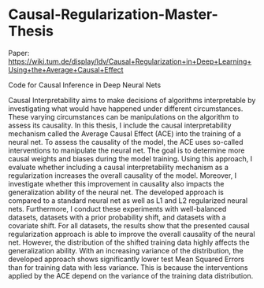 # Causal-Regularization-Master-Thesis

Paper: https://wiki.tum.de/display/ldv/Causal+Regularization+in+Deep+Learning+Using+the+Average+Causal+Effect

Code for Causal Inference in Deep Neural Nets 

Causal Interpretability aims to make decisions of algorithms interpretable by investigating what would have happened under different circumstances. These varying circumstances can be manipulations on the algorithm to assess its causality. In this thesis, I include the causal interpretability mechanism called the Average Causal Effect (ACE) into the training of a neural net. To assess the causality of the model, the ACE uses so-called interventions to manipulate the neural net. The goal is to determine more causal weights and biases during the model training. Using this approach, I evaluate whether including a causal interpretability mechanism as a regularization increases the overall causality of the model. Moreover, I investigate whether this improvement in causality also impacts the generalization ability of the neural net. The developed approach is compared to a standard neural net as well as L1 and L2 regularized neural nets. Furthermore, I conduct these experiments with well-balanced datasets, datasets with a prior probability shift, and datasets with a covariate shift. For all datasets, the results show that the presented causal regularization approach is able to improve the overall causality of the neural net. However, the distribution of the shifted training data highly affects the generalization ability. With an increasing variance of the distribution, the developed approach shows significantly lower test Mean Squared Errors than for training data with less variance. This is because the interventions applied by the ACE depend on the variance of the training data distribution.
